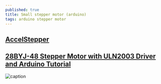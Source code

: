 ```yaml
---
published: true
title: Small stepper motor (arduino)
tags: arduino stepper motor
---
```

## [AccelStepper](http://www.airspayce.com/mikem/arduino/AccelStepper/)

## [28BYJ-48 Stepper Motor with ULN2003 Driver and Arduino Tutorial](https://www.makerguides.com/28byj-48-stepper-motor-arduino-tutorial/)

![caption](https://www.makerguides.com/wp-content/uploads/2019/04/28byj-48-stepper-motor-with-uln2003-driver-and-arduino-tutorial-1.jpg)

